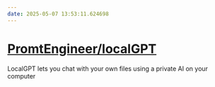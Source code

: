 ```yaml
---
date: 2025-05-07 13:53:11.624698
---
```


# [PromtEngineer/localGPT](https://github.com/PromtEngineer/localGPT)

LocalGPT lets you chat with your own files using a private AI on your computer